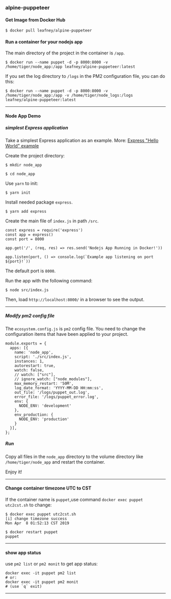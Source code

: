 ### alpine-puppeteer

#### Get Image from Docker Hub

```
$ docker pull leafney/alpine-puppeteer
```

#### Run a container for your nodejs app

The main directory of the project in the container is `/app`.

```
$ docker run --name puppet -d -p 8000:8000 -v /home/tiger/node_app:/app leafney/alpine-puppeteer:latest
```

If you set the log directory to `/logs` in the PM2 configuration file, you can do this:

```
$ docker run --name puppet -d -p 8000:8000 -v /home/tiger/node_app:/app -v /home/tiger/node_logs:/logs leafney/alpine-puppeteer:latest
```

***

#### Node App Demo

##### simplest Express application

Take a simplest Express application as an example. More: [Express "Hello World" example](https://expressjs.com/en/starter/hello-world.html)

Create the project directory:

```
$ mkdir node_app

$ cd node_app
```

Use `yarn` to init:

```
$ yarn init
```

Install needed package `express`.

```
$ yarn add express
```

Create the main file of `index.js` in path `/src`.

```
const express = require('express')
const app = express()
const port = 8000

app.get('/', (req, res) => res.send('Nodejs App Running in Docker!'))

app.listen(port, () => console.log(`Example app listening on port ${port}!`))
```

The default port is `8000`.

Run the app with the following command:

```
$ node src/index.js
```

Then, load `http://localhost:8000/` in a browser to see the output.

*****

##### Modify pm2 config file

The `ecosystem.config.js` is `pm2` config file. You need to change the configuration items that have been applied to your project.

```
module.exports = {
  apps: [{
    name: 'node_app',
    script: './src/index.js',
    instances: 1,
    autorestart: true,
    watch: false,
    // watch: ["src"],
    // ignore_watch: ["node_modules"],
    max_memory_restart: '50M',
    log_date_format: 'YYYY-MM-DD HH:mm:ss',
    out_file: '/logs/puppet_out.log',
    error_file: '/logs/puppet_error.log',
    env: {
      NODE_ENV: 'development'
    },
    env_production: {
      NODE_ENV: 'production'
    }
  }],
};
```

##### Run

Copy all files in the `node_app` directory to the volume directory like `/home/tiger/node_app` and restart the container.

Enjoy it!

*****

#### Change container timezone UTC to CST

If the container name is `puppet`,use command `docker exec puppet utc2cst.sh` to change:

```
$ docker exec puppet utc2cst.sh
[i] change timezone success
Mon Apr  8 01:52:13 CST 2019

$ docker restart puppet
puppet
```

*****

#### show app status

use `pm2 list` or `pm2 monit` to get app status:

```
docker exec -it puppet pm2 list
# or:
docker exec -it puppet pm2 monit
# (use `q` exit)
```
*****
